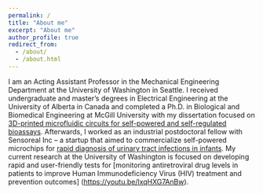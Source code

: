 ```yaml
---
permalink: /
title: "About me"
excerpt: "About me"
author_profile: true
redirect_from: 
  - /about/
  - /about.html
---
```


I am an Acting Assistant Professor in the Mechanical Engineering Department at the University of Washington in Seattle. I received undergraduate and master’s degrees in Electrical Engineering at the University of Alberta in Canada and completed a Ph.D. in Biological and Biomedical Engineering at McGill University with my dissertation focused on [3D-printed microfluidic circuits for self-powered and self-regulated bioassays](http://escholarship.mcgill.ca/concern/theses/cv43p237f). Afterwards, I worked as an industrial postdoctoral fellow with Sensoreal Inc – a startup that aimed to commercialize self-powered microchips for [rapid diagnosis of urinary tract infections in infants](https://www.youtube.com/watch?v=zqPDxmFFDW8). My current research at the University of Washington is focused on developing rapid and user-friendly tests for [monitoring antiretroviral drug levels in patients to improve Human Immunodeficiency Virus (HIV) treatment and prevention outcomes] (https://youtu.be/lxqHXG7AnBw). 
